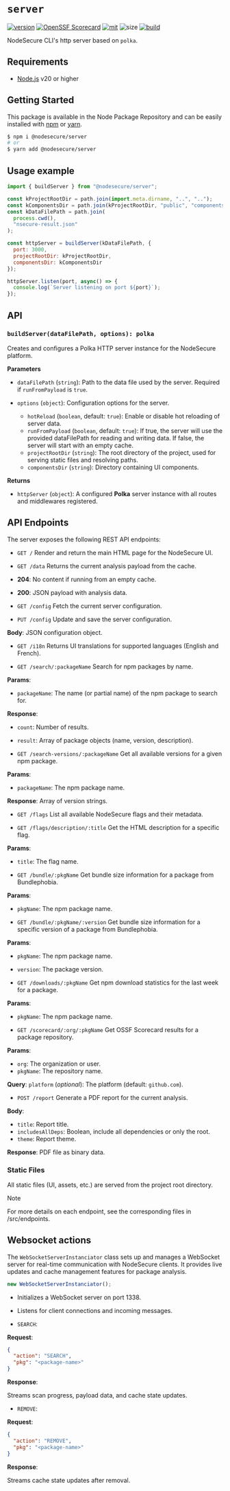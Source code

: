 # `server`

[![version](https://img.shields.io/github/package-json/v/NodeSecure/Cli?filename=workspaces%2Fserver%2Fpackage.json&style=for-the-badge)](https://www.npmjs.com/package/@nodesecure/server)
[![OpenSSF
Scorecard](https://api.securityscorecards.dev/projects/github.com/NodeSecure/cli/badge?style=for-the-badge)](https://api.securityscorecards.dev/projects/github.com/NodeSecure/cli)
[![mit](https://img.shields.io/github/license/NodeSecure/Cli?style=for-the-badge)](https://github.com/NodeSecure/cli/blob/master/LICENSE)
![size](https://img.shields.io/github/languages/code-size/NodeSecure/server?style=for-the-badge)
[![build](https://img.shields.io/github/actions/workflow/status/NodeSecure/cli/server.yml?style=for-the-badge)](https://github.com/NodeSecure/cli/actions?query=workflow%3A%22server+CI%22)

NodeSecure CLI's http server based on `polka`.

## Requirements

- [Node.js](https://nodejs.org/en/) v20 or higher

## Getting Started

This package is available in the Node Package Repository and can be easily installed with [npm](https://docs.npmjs.com/getting-started/what-is-npm) or [yarn](https://yarnpkg.com).

```bash
$ npm i @nodesecure/server
# or
$ yarn add @nodesecure/server
```

## Usage example

```js
import { buildServer } from "@nodesecure/server";

const kProjectRootDir = path.join(import.meta.dirname, "..", "..");
const kComponentsDir = path.join(kProjectRootDir, "public", "components");
const kDataFilePath = path.join(
  process.cwd(),
  "nsecure-result.json"
);

const httpServer = buildServer(kDataFilePath, {
  port: 3000,
  projectRootDir: kProjectRootDir,
  componentsDir: kComponentsDir
});

httpServer.listen(port, async() => {
  console.log(`Server listening on port ${port}`);
});
```

## API

### `buildServer(dataFilePath, options): polka`

Creates and configures a Polka HTTP server instance for the NodeSecure platform.

**Parameters**
- `dataFilePath` (`string`):
Path to the data file used by the server. Required if `runFromPayload` is `true`.

- `options` (`object`):
Configuration options for the server.
  - `hotReload` (`boolean`, default: `true`):
Enable or disable hot reloading of server data.
  - `runFromPayload` (`boolean`, default: `true`):
If true, the server will use the provided dataFilePath for reading and writing data. If false, the server will start with an empty cache.
  - `projectRootDir` (`string`):
The root directory of the project, used for serving static files and resolving paths.
  - `componentsDir` (`string`):
Directory containing UI components.

**Returns**
- `httpServer` (`object`):
A configured **Polka** server instance with all routes and middlewares registered.

## API Endpoints
The server exposes the following REST API endpoints:

- `GET /`
Render and return the main HTML page for the NodeSecure UI.

- `GET /data`
Returns the current analysis payload from the cache.

- **204**: No content if running from an empty cache.
- **200**: JSON payload with analysis data.

- `GET /config`
Fetch the current server configuration.

- `PUT /config`
Update and save the server configuration.

**Body**: JSON configuration object.

- `GET /i18n`
Returns UI translations for supported languages (English and French).

- `GET /search/:packageName`
Search for npm packages by name.

**Params**:
- `packageName`: The name (or partial name) of the npm package to search for.

**Response**:
- `count`: Number of results.
- `result`: Array of package objects (name, version, description).

- `GET /search-versions/:packageName`
Get all available versions for a given npm package.

**Params**:
- `packageName`: The npm package name.

**Response**:
Array of version strings.

- `GET /flags`
List all available NodeSecure flags and their metadata.

- `GET /flags/description/:title`
Get the HTML description for a specific flag.

**Params**:
- `title`: The flag name.

- `GET /bundle/:pkgName`
Get bundle size information for a package from Bundlephobia.

**Params**:
- `pkgName`: The npm package name.

- `GET /bundle/:pkgName/:version`
Get bundle size information for a specific version of a package from Bundlephobia.

**Params**:
- `pkgName`: The npm package name.
- `version`: The package version.

- `GET /downloads/:pkgName`
Get npm download statistics for the last week for a package.

**Params**:
- `pkgName`: The npm package name.

- `GET /scorecard/:org/:pkgName`
Get OSSF Scorecard results for a package repository.

**Params**:
- `org`: The organization or user.
- `pkgName`: The repository name.

**Query**:
`platform` (*optional*): The platform (default: `github.com`).

- `POST /report`
Generate a PDF report for the current analysis.

**Body**:
- `title`: Report title.
- `includesAllDeps`: Boolean, include all dependencies or only the root.
- `theme`: Report theme.

**Response**:
PDF file as binary data.

### Static Files

All static files (UI, assets, etc.) are served from the project root directory.

> [!NOTE]
> For more details on each endpoint, see the corresponding files in /src/endpoints.

## Websocket actions

The `WebSocketServerInstanciator` class sets up and manages a WebSocket server for real-time communication with NodeSecure clients. It provides live updates and cache management features for package analysis.

```js
new WebSocketServerInstanciator();
```
- Initializes a WebSocket server on port 1338.
- Listens for client connections and incoming messages.

- `SEARCH`:

**Request**:
```json
{
  "action": "SEARCH",
  "pkg": "<package-name>"
}
```

**Response**:

Streams scan progress, payload data, and cache state updates.

- `REMOVE`:

**Request**:
```json
{
  "action": "REMOVE",
  "pkg": "<package-name>"
}
```

**Response**:

Streams cache state updates after removal.
